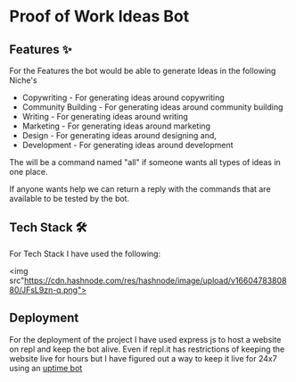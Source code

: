 # Proof of Work Ideas Bot

## Features ✨

For the Features the bot would be able to generate Ideas in the following Niche's

- Copywriting - For generating ideas around copywriting
- Community Building - For generating ideas around community building
- Writing - For generating ideas around writing
- Marketing - For generating ideas around marketing
- Design - For generating ideas around designing and,
- Development - For generating ideas around development

The will be a command named "all" if someone wants all types of ideas in one place.

If anyone wants help we can return a reply with the commands that are available to be tested by the bot.

## Tech Stack 🛠️

For Tech Stack I have used the following:

<img src"https://cdn.hashnode.com/res/hashnode/image/upload/v1660478380880/JFsL9zn-q.png">



## Deployment

For the deployment of the project I have used express js to host a website on repl and keep the bot alive. Even if repl.it has restrictions of keeping the website live for hours but I have figured out a way to keep it live for 24x7 using an [uptime bot](https://uptimerobot.com/)
